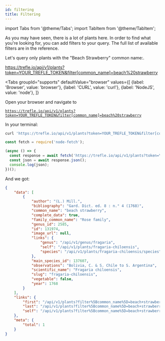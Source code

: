 ```yaml
---
id: filtering
title: Filtering
---
```

import Tabs from '@theme/Tabs';
import TabItem from '@theme/TabItem';


As you may have seen, there is a lot of plants here. In order to find what you're looking for, you can add filters to your query. The full list of available filters are in the reference.

Let's query only plants with the "Beach Strawberry" common name:.

https://trefle.io/api/v1/plants?token=YOUR_TREFLE_TOKEN&filter[common_name]=beach%20strawberry


<Tabs
  groupId="supports"
  defaultValue="browser"
  values={[
    {label: 'Browser', value: 'browser'},
    {label: 'CURL', value: 'curl'},
    {label: 'NodeJS', value: 'node'},
  ]}
>
<TabItem value="browser">

Open your browser and navigate to

[`https://trefle.io/api/v1/plants?token=YOUR_TREFLE_TOKEN&filter[common_name]=beach%20strawberry`](https://trefle.io/api/v1/plants?token=YOUR_TREFLE_TOKEN&filter[common_name]=beach%20strawberry)

</TabItem>
<TabItem value="curl">

In your terminal:

```bash
curl 'https://trefle.io/api/v1/plants?token=YOUR_TREFLE_TOKEN&filter[common_name]=beach%20strawberry'
```

</TabItem>
<TabItem value="node">

```js
const fetch = require('node-fetch');

(async () => {
  const response = await fetch('https://trefle.io/api/v1/plants?token=YOUR_TREFLE_TOKEN&filter[common_name]=beach%20strawberry');
  const json = await response.json();
  console.log(json);
})();
```

</TabItem>
</Tabs>


And we got:


```json
{
    "data": [
        {
            "author": "(L.) Mill.",
            "bibliography": "Gard. Dict. ed. 8 : n.° 4 (1768)",
            "common_name": "beach strawberry",
            "complete_data": true,
            "family_common_name": "Rose family",
            "genus_id": 2585,
            "id": 131974,
            "image_url": null,
            "links": {
                "genus": "/api/v1/genus/fragaria",
                "self": "/api/v1/plants/fragaria-chiloensis",
                "species": "/api/v1/plants/fragaria-chiloensis/species"
            },
            "main_species_id": 137607,
            "observations": "Bolivia, C. & S. Chile to S. Argentina",
            "scientific_name": "Fragaria chiloensis",
            "slug": "fragaria-chiloensis",
            "vegetable": false,
            "year": 1768
        }
    ],
    "links": {
        "first": "/api/v1/plants?filter%5Bcommon_name%5D=beach+strawberry&page=1",
        "last": "/api/v1/plants?filter%5Bcommon_name%5D=beach+strawberry&page=1",
        "self": "/api/v1/plants?filter%5Bcommon_name%5D=beach+strawberry"
    },
    "meta": {
        "total": 1
    }
}
```
